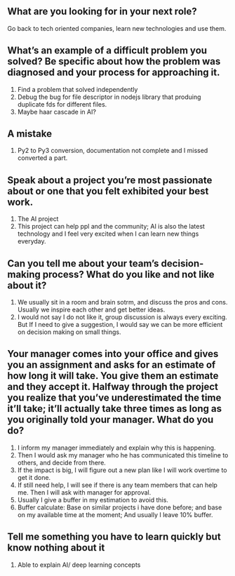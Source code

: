 ## What are you looking for in your next role?
Go back to tech oriented companies, learn new technologies and use them.

## What’s an example of a difficult problem you solved? Be specific about how the problem was diagnosed and your process for approaching it.
1. Find a problem that solved independently
2. Debug the bug for file descriptor in nodejs library that produing duplicate fds for different files.
3. Maybe haar cascade in AI?

## A mistake
1. Py2 to Py3 conversion, documentation not complete and I missed converted a part.

## Speak about a project you’re most passionate about or one that you felt exhibited your best work.
1. The AI project 
2. This project can help ppl and the community; AI is also the latest technology and I feel very excited when I can learn new things everyday.

## Can you tell me about your team’s decision-making process? What do you like and not like about it?
1. We usually sit in a room and brain sotrm, and discuss the pros and cons. Usually we inspire each other and get better ideas.
2. I would not say I do not like it, group discussion is always every exciting. But If I need to give a suggestion, I would say we can be more efficient on decision making on small things.

## Your manager comes into your office and gives you an assignment and asks for an estimate of how long it will take. You give them an estimate and they accept it. Halfway through the project you realize that you’ve underestimated the time it’ll take; it’ll actually take three times as long as you originally told your manager. What do you do?
1. I inform my manager immediately and explain why this is happening.
2. Then I would ask my manager who he has communicated this timeline to others, and decide from there.
3. If the impact is big, I will figure out a new plan like I will work overtime to get it done.
4. If still need help, I will see if there is any team members that can help me. Then I will ask with manager for approval.
5. Usually I give a buffer in my estimation to avoid this.
6. Buffer calculate: Base on similar projects i have done before; and base on my available time at the moment; And usually I leave 10% buffer.

## Tell me something you have to learn quickly but know nothing about it
1. Able to explain AI/ deep learning concepts



